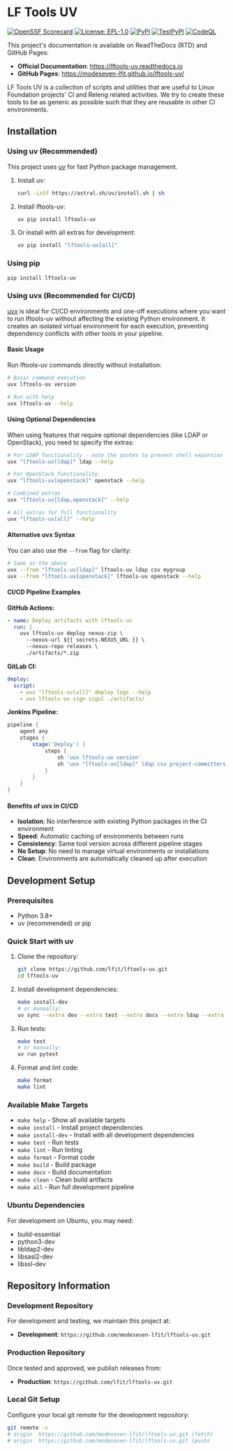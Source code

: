 <!--
SPDX-License-Identifier: EPL-1.0
SPDX-FileCopyrightText: 2025 The Linux Foundation
-->

# LF Tools UV

[![OpenSSF Scorecard](https://api.securityscorecards.dev/projects/github.com/modeseven-lfit/lftools-uv/badge)](https://scorecard.dev/viewer/?uri=github.com/modeseven-lfit/lftools-uv)
[![License: EPL-1.0](https://img.shields.io/badge/License-EPL--1.0-blue.svg)](https://www.eclipse.org/legal/epl-v10.html)
[![PyPI](https://img.shields.io/pypi/v/lftools-uv.svg?label=PyPi)](https://pypi.org/project/lftools-uv/)
[![TestPyPI](https://img.shields.io/pypi/v/lftools-uv.svg?label=TestPyPi&pypiBaseUrl=https://test.pypi.org)](https://test.pypi.org/project/lftools-uv/)
[![CodeQL](https://github.com/modeseven-lfit/lftools-uv/actions/workflows/codeql.yml/badge.svg)](https://github.com/modeseven-lfit/lftools-uv/actions/workflows/codeql.yml)

This project's documentation is available on ReadTheDocs (RTD) and GitHub Pages:

- **Official Documentation**: <https://lftools-uv.readthedocs.io>
- **GitHub Pages**: <https://modeseven-lfit.github.io/lftools-uv/>

LF Tools UV is a collection of scripts and utilities that are useful to Linux
Foundation projects' CI and Releng related activities. We try to create
these tools to be as generic as possible such that they are reusable in other
CI environments.

## Installation

### Using uv (Recommended)

This project uses [uv](https://docs.astral.sh/uv/) for fast Python package management.

1. Install uv:

   ```bash
   curl -LsSf https://astral.sh/uv/install.sh | sh
   ```

2. Install lftools-uv:

   ```bash
   uv pip install lftools-uv
   ```

3. Or install with all extras for development:

   ```bash
   uv pip install "lftools-uv[all]"
   ```

### Using pip

```bash
pip install lftools-uv
```

### Using uvx (Recommended for CI/CD)

[uvx](https://docs.astral.sh/uv/guides/tools/) is ideal for CI/CD environments
and one-off executions where you want to run lftools-uv without affecting the
existing Python environment. It creates an isolated virtual environment for
each execution, preventing dependency conflicts with other tools in your pipeline.

#### Basic Usage

Run lftools-uv commands directly without installation:

```bash
# Basic command execution
uvx lftools-uv version

# Run with help
uvx lftools-uv --help
```

#### Using Optional Dependencies

When using features that require optional dependencies (like LDAP or
OpenStack), you need to specify the extras:

```bash
# For LDAP functionality - note the quotes to prevent shell expansion
uvx "lftools-uv[ldap]" ldap --help

# For OpenStack functionality
uvx "lftools-uv[openstack]" openstack --help

# Combined extras
uvx "lftools-uv[ldap,openstack]" --help

# All extras for full functionality
uvx "lftools-uv[all]" --help
```

#### Alternative uvx Syntax

You can also use the `--from` flag for clarity:

```bash
# Same as the above
uvx --from "lftools-uv[ldap]" lftools-uv ldap csv mygroup
uvx --from "lftools-uv[openstack]" lftools-uv openstack --help
```

#### CI/CD Pipeline Examples

**GitHub Actions:**

```yaml
- name: Deploy artifacts with lftools-uv
  run: |
    uvx lftools-uv deploy nexus-zip \
      --nexus-url ${{ secrets.NEXUS_URL }} \
      --nexus-repo releases \
      ./artifacts/*.zip
```

**GitLab CI:**

```yaml
deploy:
  script:
    - uvx "lftools-uv[all]" deploy logs --help
    - uvx lftools-uv sign sigul ./artifacts/
```

**Jenkins Pipeline:**

```groovy
pipeline {
    agent any
    stages {
        stage('Deploy') {
            steps {
                sh 'uvx lftools-uv version'
                sh 'uvx "lftools-uv[ldap]" ldap csv project-committers'
            }
        }
    }
}
```

#### Benefits of uvx in CI/CD

- **Isolation**: No interference with existing Python packages in the CI environment
- **Speed**: Automatic caching of environments between runs
- **Consistency**: Same tool version across different pipeline stages
- **No Setup**: No need to manage virtual environments or installations
- **Clean**: Environments are automatically cleaned up after execution

## Development Setup

### Prerequisites

- Python 3.8+
- uv (recommended) or pip

### Quick Start with uv

1. Clone the repository:

   ```bash
   git clone https://github.com/lfit/lftools-uv.git
   cd lftools-uv
   ```

2. Install development dependencies:

   ```bash
   make install-dev
   # or manually:
   uv sync --extra dev --extra test --extra docs --extra ldap --extra openstack
   ```

3. Run tests:

   ```bash
   make test
   # or manually:
   uv run pytest
   ```

4. Format and lint code:

   ```bash
   make format
   make lint
   ```

### Available Make Targets

- `make help` - Show all available targets
- `make install` - Install project dependencies
- `make install-dev` - Install with all development dependencies
- `make test` - Run tests
- `make lint` - Run linting
- `make format` - Format code
- `make build` - Build package
- `make docs` - Build documentation
- `make clean` - Clean build artifacts
- `make all` - Run full development pipeline

### Ubuntu Dependencies

For development on Ubuntu, you may need:

- build-essential
- python3-dev
- libldap2-dev
- libsasl2-dev
- libssl-dev

## Repository Information

### Development Repository

For development and testing, we maintain this project at:

- **Development**: `https://github.com/modeseven-lfit/lftools-uv.git`

### Production Repository

Once tested and approved, we publish releases from:

- **Production**: `https://github.com/lfit/lftools-uv.git`

### Local Git Setup

Configure your local git remote for the development repository:

```bash
git remote -v
# origin  https://github.com/modeseven-lfit/lftools-uv.git (fetch)
# origin  https://github.com/modeseven-lfit/lftools-uv.git (push)
```
